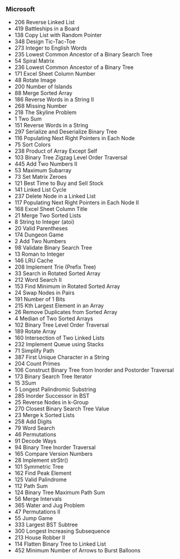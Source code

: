 ### Microsoft
* 206	Reverse Linked List
* 419	Battleships in a Board
* 138	Copy List with Random Pointer
* 348	Design Tic-Tac-Toe 
* 273	Integer to English Words
* 235	Lowest Common Ancestor of a Binary Search Tree
* 54	Spiral Matrix
* 236	Lowest Common Ancestor of a Binary Tree
* 171	Excel Sheet Column Number
* 48	Rotate Image
* 200	Number of Islands
* 88	Merge Sorted Array
* 186	Reverse Words in a String II 
* 268	Missing Number
* 218	The Skyline Problem
* 1		Two Sum
* 151	Reverse Words in a String
* 297	Serialize and Deserialize Binary Tree
* 116	Populating Next Right Pointers in Each Node
* 75	Sort Colors
* 238	Product of Array Except Self
* 103	Binary Tree Zigzag Level Order Traversal
* 445	Add Two Numbers II
* 53	Maximum Subarray
* 73	Set Matrix Zeroes
* 121	Best Time to Buy and Sell Stock
* 141	Linked List Cycle
* 237	Delete Node in a Linked List
* 117	Populating Next Right Pointers in Each Node II
* 168	Excel Sheet Column Title
* 21	Merge Two Sorted Lists
* 8		String to Integer (atoi)
* 20	Valid Parentheses
* 174	Dungeon Game
* 2		Add Two Numbers
* 98	Validate Binary Search Tree
* 13	Roman to Integer
* 146	LRU Cache
* 208	Implement Trie (Prefix Tree)
* 33	Search in Rotated Sorted Array
* 212	Word Search II
* 153	Find Minimum in Rotated Sorted Array
* 24	Swap Nodes in Pairs
* 191	Number of 1 Bits
* 215	Kth Largest Element in an Array
* 26	Remove Duplicates from Sorted Array
* 4		Median of Two Sorted Arrays
* 102	Binary Tree Level Order Traversal
* 189	Rotate Array
* 160	Intersection of Two Linked Lists
* 232	Implement Queue using Stacks
* 71	Simplify Path
* 387	First Unique Character in a String
* 204	Count Primes
* 106	Construct Binary Tree from Inorder and Postorder Traversal
* 173	Binary Search Tree Iterator
* 15	3Sum
* 5		Longest Palindromic Substring
* 285	Inorder Successor in BST 
* 25	Reverse Nodes in k-Group
* 270	Closest Binary Search Tree Value 
* 23	Merge k Sorted Lists
* 258	Add Digits
* 79	Word Search
* 46	Permutations
* 91	Decode Ways
* 94	Binary Tree Inorder Traversal
* 165	Compare Version Numbers
* 28	Implement strStr()
* 101	Symmetric Tree
* 162	Find Peak Element
* 125	Valid Palindrome
* 112	Path Sum
* 124	Binary Tree Maximum Path Sum
* 56	Merge Intervals
* 365	Water and Jug Problem
* 47	Permutations II
* 55	Jump Game
* 333	Largest BST Subtree 
* 300	Longest Increasing Subsequence
* 213	House Robber II
* 114	Flatten Binary Tree to Linked List
* 452	Minimum Number of Arrows to Burst Balloons

